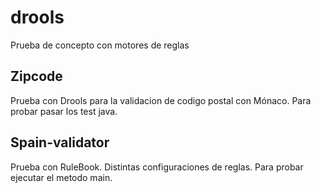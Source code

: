 # drools
Prueba de concepto con motores de reglas

## Zipcode
Prueba con Drools para la validacion de codigo postal con Mónaco. Para probar pasar los test java.

## Spain-validator
Prueba con RuleBook. Distintas configuraciones de reglas. Para probar ejecutar el metodo main.
